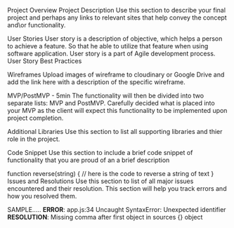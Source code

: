 Project Overview
Project Description
Use this section to describe your final project and perhaps any links to relevant sites that help convey the concept and\or functionality.

User Stories
User story is a description of objective, which helps a person to achieve a feature. So that he able to utilize that feature when using software application. User story is a part of Agile development process.
User Story Best Practices

Wireframes
Upload images of wireframe to cloudinary or Google Drive and add the link here with a description of the specific wireframe.

MVP/PostMVP - 5min
The functionality will then be divided into two separate lists: MVP and PostMVP. Carefully decided what is placed into your MVP as the client will expect this functionality to be implemented upon project completion.

Additional Libraries
Use this section to list all supporting libraries and thier role in the project.

Code Snippet
Use this section to include a brief code snippet of functionality that you are proud of an a brief description

function reverse(string) {
	// here is the code to reverse a string of text
}
Issues and Resolutions
Use this section to list of all major issues encountered and their resolution. This section will help you track errors and how you resolved them.

SAMPLE.....
**ERROR**: app.js:34 Uncaught SyntaxError: Unexpected identifier
**RESOLUTION**: Missing comma after first object in sources {} object
